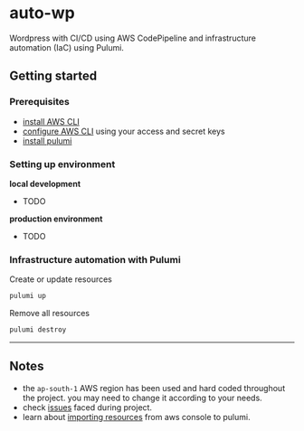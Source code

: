 # auto-wp

Wordpress with CI/CD using AWS CodePipeline and infrastructure automation (IaC) using Pulumi.

## Getting started

### Prerequisites

- [install AWS CLI](https://docs.aws.amazon.com/cli/latest/userguide/getting-started-install.html)
- [configure AWS CLI](https://docs.aws.amazon.com/cli/latest/userguide/cli-configure-quickstart.html) using your access and secret keys
- [install pulumi](https://www.pulumi.com/docs/get-started/install/)

### Setting up environment

**local development**

- TODO

**production environment**

- TODO

### Infrastructure automation with Pulumi

Create or update resources

```sh
pulumi up
```

Remove all resources

```sh
pulumi destroy
```

---

## Notes

- the `ap-south-1` AWS region has been used and hard coded throughout the project. you may need to change it according to your needs.
- check [issues](issues.md) faced during project.
- learn about [importing resources](import.md) from aws console to pulumi.
